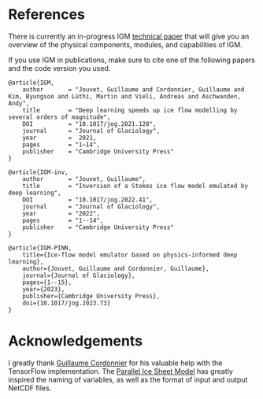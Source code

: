 # References

There is currently an in-progress IGM [technical paper](https://github.com/jouvetg/igm/blob/main/technical-paper/paper.pdf) that will give you an overview of the physical components, modules, and capabilities of IGM.

If you use IGM in publications, make sure to cite one of the following papers and the code version you used.

```
@article{IGM,
	author       = "Jouvet, Guillaume and Cordonnier, Guillaume and Kim, Byungsoo and Lüthi, Martin and Vieli, Andreas and Aschwanden, Andy",  
	title        = "Deep learning speeds up ice flow modelling by several orders of magnitude",
	DOI          = "10.1017/jog.2021.120",
	journal      = "Journal of Glaciology",
	year         =  2021,
	pages        = "1–14",
	publisher    = "Cambridge University Press"
}
```
```
@article{IGM-inv,
	author       = "Jouvet, Guillaume",
	title        = "Inversion of a Stokes ice flow model emulated by deep learning",
	DOI          = "10.1017/jog.2022.41",
	journal      = "Journal of Glaciology",
	year         = "2022",
	pages        = "1--14",
	publisher    = "Cambridge University Press"
}
```
```
@article{IGM-PINN,
	title={Ice-flow model emulator based on physics-informed deep learning},
	author={Jouvet, Guillaume and Cordonnier, Guillaume},
	journal={Journal of Glaciology},
	pages={1--15},
	year={2023},
	publisher={Cambridge University Press},
	doi={10.1017/jog.2023.73}
}
```
 
# Acknowledgements

I greatly thank [Guillaume Cordonnier](https://www-sop.inria.fr/members/Guillaume.Cordonnier/) for his valuable help with the TensorFlow implementation. The [Parallel Ice Sheet Model](https://pism-docs.org) has greatly inspired the naming of variables, as well as the format of input and output NetCDF files.
 
